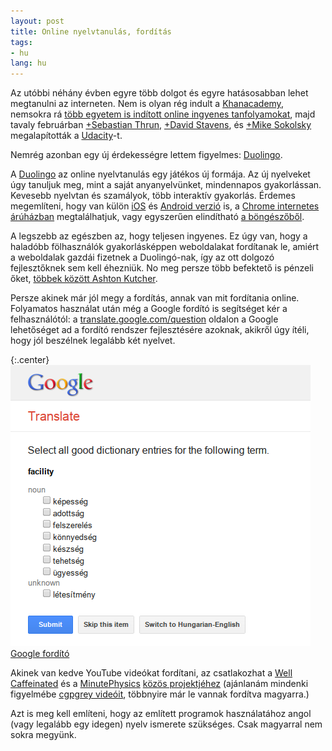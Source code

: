 ```yaml
---
layout: post
title: Online nyelvtanulás, fordítás
tags:
- hu
lang: hu
---
```


Az utóbbi néhány évben egyre több dolgot és egyre hatásosabban lehet megtanulni
az interneten. Nem is olyan rég indult a [Khanacademy][1], nemsokra rá [több
egyetem is indított online ingyenes tanfolyamokat][2], majd tavaly februárban
[+Sebastian Thrun][4], [+David Stavens][5], és [+Mike Sokolsky][6]
megalapították a [Udacity][3]-t.

[1]: https://www.khanacademy.org/
[2]: https://www.coursera.org/
[3]: https://www.udacity.com/
[4]: https://plus.google.com/101416274833608453021
[5]: https://plus.google.com/108082951601963426010
[6]: https://plus.google.com/116392046689532645579

Nemrég azonban egy új érdekességre lettem figyelmes: [Duolingo][7].

[7]: https://www.duolingo.com/

A [Duolingo][7] az online nyelvtanulás egy játékos új formája. Az új nyelveket
úgy tanuljuk meg, mint a saját anyanyelvünket, mindennapos gyakorlássan.
Kevesebb nyelvtan és szamályok, több interaktív gyakorlás. Érdemes megemlíteni,
hogy van külön [iOS][8] és [Android verzió][9] is, a [Chrome internetes
árúházban][10] megtalálhatjuk, vagy egyszerűen elindítható [a böngészőből][7].

[8]: https://itunes.apple.com/us/app/duolingo-learn-languages-for/id570060128
[9]: https://play.google.com/store/apps/details?id=com.duolingo
[10]: https://chrome.google.com/webstore/detail/duolingo/aiahmijlpehemcpleichkcokhegllfjl?hl=hu

A legszebb az egészben az, hogy teljesen ingyenes. Ez úgy van, hogy a haladóbb
fölhasználók gyakorlásképpen weboldalakat fordítanak le, amiért a weboldalak
gazdái fizetnek a Duolingó-nak, így az ott dolgozó fejlesztőknek sem kell
éhezniük. No meg persze több befektető is pénzeli őket, [többek között Ashton
Kutcher][11].

[11]: http://www.post-gazette.com/stories/business/news/ashton-kutcher-backs-cmu-duos-startup-duolingo-641086/

Persze akinek már jól megy a fordítás, annak van mit fordítania online.
Folyamatos használat után még a Google fordító is segítséget kér a
felhasználótól: a [translate.google.com/question][12] oldalon a Google
lehetőséget ad a fordító rendszer fejlesztésére azoknak, akikről úgy ítéli,
hogy jól beszélnek legalább két nyelvet.

[12]: http://translate.google.com/question

{:.center}
[![Google fordító](/images/2013/google-translate.png)
Google fordító
][12]

Akinek van kedve YouTube videókat fordítani, az csatlakozhat a [Well
Caffeinated][14] és a [MinutePhysics][15] [közös projektjéhez][13] (ajánlanám
mindenki figyelmébe [cgpgrey videóit][16], többnyire már le vannak fordítva
magyarra.)

[13]: http://translate.minutephysics.com/
[14]: http://wellcaffeinated.net/
[15]: http://minutephysics.com/
[16]: http://cgpgrey.subtitl.us/

Azt is meg kell említeni, hogy az említett programok használatához angol (vagy
legalább egy idegen) nyelv ismerete szükséges. Csak magyarral nem sokra
megyünk.
